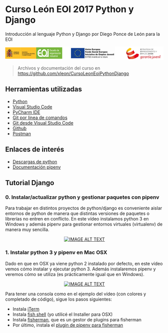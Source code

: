 # Curso León EOI 2017 Python y Django
Introducción al lenguaje Python y Django por Diego Ponce de León para la EOI

![logos](https://raw.githubusercontent.com/xleon/CursoLeonEoiPythonDjango/master/Assets/logos.png)

> Archivos y documentación del curso en https://github.com/xleon/CursoLeonEoiPythonDjango


## Herramientas utilizadas

- [Python](https://www.python.org/)
- [Visual Studio Code](https://code.visualstudio.com/)
- [PyCharm IDE](https://www.jetbrains.com/pycharm/)
- [Git por línea de comandos](https://git-scm.com/download/win)
- [Git desde Visual Studio Code](https://code.visualstudio.com/docs/editor/versioncontrol)
- [Github](https://github.com/)
- [Postman](https://www.getpostman.com/)

## Enlaces de interés
- [Descargas de python](https://www.python.org/downloads/)
- [Documentación pipenv](https://docs.pipenv.org/) 

## Tutorial Django
### 0. Instalar/actualizar python y gestionar paquetes con pipenv
Para trabajar en distintos proyectos de python/django es conveniente aislar entornos de python de manera que distintas versiones de paquetes o librerías no entren en conflicto. En este vídeo instalamos python 3 en Windows y además pipenv para gestionar entornos virtuales (virtualenv) de manera muy sencilla.
<div align="center">
  <a href="https://www.youtube.com/watch?v=zciRWEfZ-jc"><img src="https://img.youtube.com/vi/zciRWEfZ-jc/0.jpg" alt="IMAGE ALT TEXT"></a>
</div>



### 1. Instalar python 3 y pipenv en Mac OSX
Dado en que en OSX ya viene python 2 instalado por defecto, en este vídeo vemos cómo instalar y ejecutar python 3. Además instalaremos pipenv y veremos cómo se utiliza (es prácticamente igual que en Windows).
<div align="center">
  <a href="https://www.youtube.com/watch?v=SGapNpG86Mc"><img src="https://img.youtube.com/vi/SGapNpG86Mc/0.jpg" alt="IMAGE ALT TEXT"></a>
</div>

Para tener una consola como en el ejemplo del vídeo (con colores y completado de código), sigue los pasos siguientes:

- Instala [iTerm](https://www.iterm2.com/)
- Instala [fish shell](https://fishshell.com/) (yo utilicé el Installer para OSX)
- Instala [fisherman](https://github.com/fisherman/fisherman), que es un gestor de plugins para fisherman
- Por último, instala el [plugin de pipenv para fisherman](https://github.com/fisherman/pipenv)
